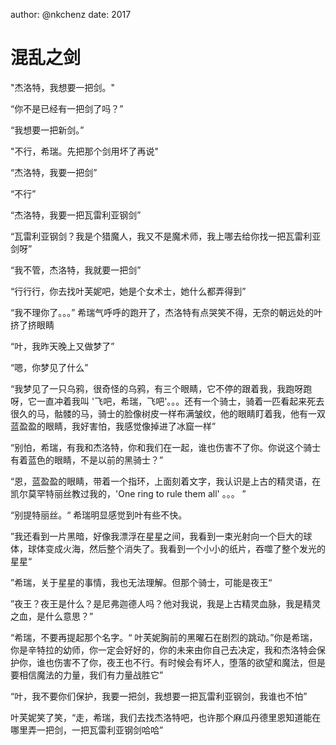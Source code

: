 author: @nkchenz
date: 2017

# 混乱之剑

"杰洛特，我想要一把剑。"

“你不是已经有一把剑了吗？”

“我想要一把新剑。”

"不行，希瑞。先把那个剑用坏了再说"

“杰洛特，我要一把剑”

“不行”

“杰洛特，我要一把瓦雷利亚钢剑”

“瓦雷利亚钢剑？我是个猎魔人，我又不是魔术师，我上哪去给你找一把瓦雷利亚剑呀”

“我不管，杰洛特，我就要一把剑”

“行行行，你去找叶芙妮吧，她是个女术士，她什么都弄得到”

“我不理你了。。。” 希瑞气呼呼的跑开了，杰洛特有点哭笑不得，无奈的朝远处的叶挤了挤眼睛



“叶，我昨天晚上又做梦了”

“嗯，你梦见了什么”

“我梦见了一只乌鸦，很奇怪的乌鸦，有三个眼睛，它不停的跟着我，我跑呀跑呀，它一直冲着我叫 '飞吧，希瑞，飞吧'。。。还有一个骑士，骑着一匹看起来死去很久的马，骷髅的马，骑士的脸像树皮一样布满皱纹，他的眼睛盯着我，他有一双蓝盈盈的眼睛，我好害怕，我感觉像掉进了冰窟一样”

“别怕，希瑞，有我和杰洛特，你和我们在一起，谁也伤害不了你。你说这个骑士有着蓝色的眼睛，不是以前的黑骑士？”

“恩，蓝盈盈的眼睛，带着一个指环，上面刻着文字，我认识是上古的精灵语，在凯尔莫罕特丽丝教过我的，'One ring to rule them all' 。。。 ”

“别提特丽丝。“ 希瑞明显感觉到叶有些不快。

”我还看到一片黑暗，好像我漂浮在星星之间，我看到一束光射向一个巨大的球体，球体变成火海，然后整个消失了。我看到一个小小的纸片，吞噬了整个发光的星星“

”希瑞，关于星星的事情，我也无法理解。但那个骑士，可能是夜王“

”夜王？夜王是什么？是尼弗迦德人吗？他对我说，我是上古精灵血脉，我是精灵之血，是什么意思？”

“希瑞，不要再提起那个名字。“ 叶芙妮胸前的黑曜石在剧烈的跳动。”你是希瑞，你是辛特拉的幼师，你一定会好好的，你的未来由你自己去决定，我和杰洛特会保护你，谁也伤害不了你，夜王也不行。有时候会有坏人，堕落的欲望和魔法，但是要相信魔法的力量，我们有力量战胜它”

“叶，我不要你们保护，我要一把剑，我想要一把瓦雷利亚钢剑，我谁也不怕”

叶芙妮笑了笑，“走，希瑞，我们去找杰洛特吧，也许那个麻瓜丹德里恩知道能在哪里弄一把剑，一把瓦雷利亚钢剑哈哈”

